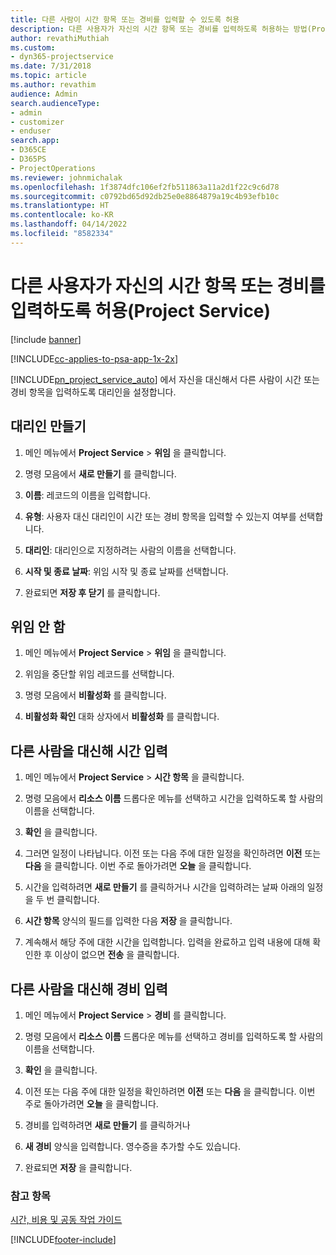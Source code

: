 ```yaml
---
title: 다른 사람이 시간 항목 또는 경비를 입력할 수 있도록 허용
description: 다른 사용자가 자신의 시간 항목 또는 경비를 입력하도록 허용하는 방법(Project Service)
author: revathiMuthiah
ms.custom:
- dyn365-projectservice
ms.date: 7/31/2018
ms.topic: article
ms.author: revathim
audience: Admin
search.audienceType:
- admin
- customizer
- enduser
search.app:
- D365CE
- D365PS
- ProjectOperations
ms.reviewer: johnmichalak
ms.openlocfilehash: 1f3874dfc106ef2fb511863a11a2d1f22c9c6d78
ms.sourcegitcommit: c0792bd65d92db25e0e8864879a19c4b93efb10c
ms.translationtype: HT
ms.contentlocale: ko-KR
ms.lasthandoff: 04/14/2022
ms.locfileid: "8582334"
---
```

# <a name="allow-someone-else-to-enter-your-time-entry-or-expense-project-service"></a>다른 사용자가 자신의 시간 항목 또는 경비를 입력하도록 허용(Project Service)

[!include [banner](../includes/psa-now-project-operations.md)]

[!INCLUDE[cc-applies-to-psa-app-1x-2x](../includes/cc-applies-to-psa-app-1x-2x.md)]

[!INCLUDE[pn_project_service_auto](../includes/pn-project-service-auto.md)] 에서 자신을 대신해서 다른 사람이 시간 또는 경비 항목을 입력하도록 대리인을 설정합니다.  
  
## <a name="create-a-delegate"></a>대리인 만들기  
  
1.  메인 메뉴에서 **Project Service** > **위임** 을 클릭합니다.  
  
2.  명령 모음에서 **새로 만들기** 를 클릭합니다.  
  
3. **이름**: 레코드의 이름을 입력합니다.  
  
4. **유형**: 사용자 대신 대리인이 시간 또는 경비 항목을 입력할 수 있는지 여부를 선택합니다.  
  
5. **대리인**: 대리인으로 지정하려는 사람의 이름을 선택합니다.  
  
6. **시작 및 종료 날짜**: 위임 시작 및 종료 날짜를 선택합니다.  
  
7.  완료되면 **저장 후 닫기** 를 클릭합니다.  
  
## <a name="turn-off-delegation"></a>위임 안 함  
  
1.  메인 메뉴에서 **Project Service** > **위임** 을 클릭합니다.  
  
2.  위임을 중단할 위임 레코드를 선택합니다.  
  
3.  명령 모음에서 **비활성화** 를 클릭합니다.  
  
4.  **비활성화 확인** 대화 상자에서 **비활성화** 를 클릭합니다.  
  
## <a name="enter-time-for-someone-else"></a>다른 사람을 대신해 시간 입력  
  
1.  메인 메뉴에서 **Project Service** > **시간 항목** 을 클릭합니다.  
  
2.  명령 모음에서 **리소스 이름** 드롭다운 메뉴를 선택하고 시간을 입력하도록 할 사람의 이름을 선택합니다.  
  
3.  **확인** 을 클릭합니다.  
  
4.  그러면 일정이 나타납니다. 이전 또는 다음 주에 대한 일정을 확인하려면 **이전** 또는 **다음** 을 클릭합니다. 이번 주로 돌아가려면 **오늘** 을 클릭합니다.  
  
5.  시간을 입력하려면 **새로 만들기** 를 클릭하거나 시간을 입력하려는 날짜 아래의 일정을 두 번 클릭합니다.  
  
6.  **시간 항목** 양식의 필드를 입력한 다음 **저장** 을 클릭합니다.  
  
7.  계속해서 해당 주에 대한 시간을 입력합니다. 입력을 완료하고 입력 내용에 대해 확인한 후 이상이 없으면 **전송** 을 클릭합니다.  
  
## <a name="enter-expenses-for-someone-else"></a>다른 사람을 대신해 경비 입력  
  
1.  메인 메뉴에서 **Project Service** > **경비** 를 클릭합니다.  
  
2.  명령 모음에서 **리소스 이름** 드롭다운 메뉴를 선택하고 경비를 입력하도록 할 사람의 이름을 선택합니다.  
  
3.  **확인** 을 클릭합니다.  
  
4.  이전 또는 다음 주에 대한 일정을 확인하려면 **이전** 또는 **다음** 을 클릭합니다. 이번 주로 돌아가려면 **오늘** 을 클릭합니다.  
  
5.  경비를 입력하려면 **새로 만들기** 를 클릭하거나  
  
6.  **새 경비** 양식을 입력합니다. 영수증을 추가할 수도 있습니다.  
  
7.  완료되면 **저장** 을 클릭합니다.  
  
### <a name="see-also"></a>참고 항목  
 [시간, 비용 및 공동 작업 가이드](../psa/time-expense-collaboration-guide.md)


[!INCLUDE[footer-include](../includes/footer-banner.md)]
